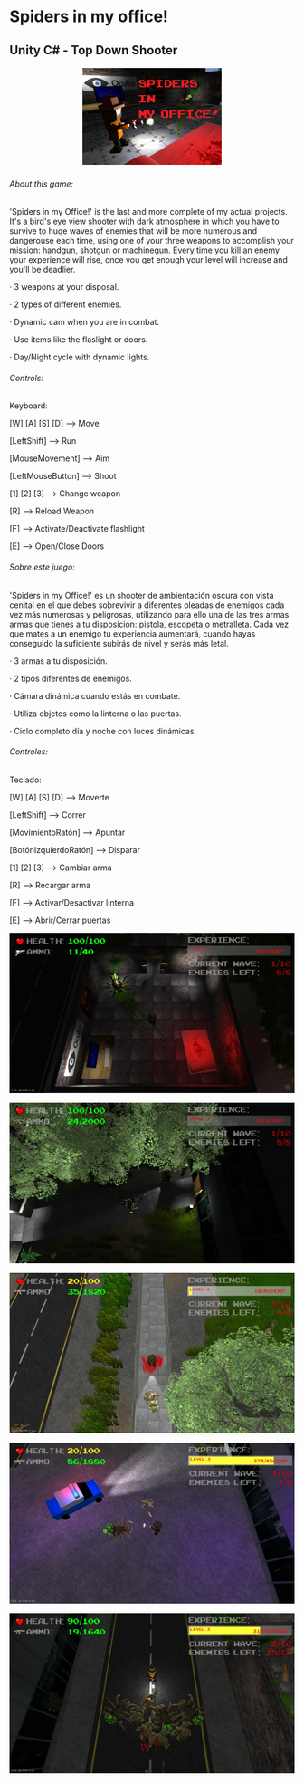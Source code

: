 # Spiders in my office!
## Unity C# - Top Down Shooter

<p align="center">
  <img src="https://raw.githubusercontent.com/Nacho-Lopez-Guerrero/Spiders-in-my-Office/main/Screenshots/Spiders_Title.png?raw=true"/>
</p>

###### About this game:

'Spiders in my Office!' is the last and more complete of my actual projects. It's a bird's eye view shooter with dark atmosphere in which you have to survive to huge waves of enemies that will be more numerous and dangerouse each time, using one of your three weapons to accomplish your mission: handgun, shotgun or machinegun. Every time you kill an enemy your experience will rise, once you get enough your level will increase and you'll be deadlier.

· 3 weapons at your disposal.

· 2 types of different enemies.

· Dynamic cam when you are in combat.

· Use items like the flaslight or doors.

· Day/Night cycle with dynamic lights.

 ###### Controls:

Keyboard:

[W] [A] [S] [D] --> Move

[LeftShift] --> Run

[MouseMovement] --> Aim

[LeftMouseButton] --> Shoot

[1] [2] [3] --> Change weapon

[R] --> Reload Weapon

[F] --> Activate/Deactivate flashlight

[E] --> Open/Close Doors


###### Sobre este juego:

'Spiders in my Office!' es un shooter de ambientación oscura con vista cenital en el que debes sobrevivir a diferentes oleadas de enemigos cada vez más numerosas y peligrosas, utilizando para ello una de las tres armas armas que tienes a tu disposición: pistola, escopeta o metralleta. Cada vez que mates a un enemigo tu experiencia aumentará, cuando hayas conseguido la suficiente subirás de nivel y serás más letal.

· 3 armas a tu disposición.

· 2 tipos diferentes de enemigos.

· Cámara dinámica cuando estás en combate.

· Utiliza objetos como la linterna o las puertas.

· Ciclo completo día y noche con luces dinámicas.

 ###### Controles:

Teclado:

[W] [A] [S] [D] --> Moverte

[LeftShift] --> Correr

[MovimientoRatón] --> Apuntar

[BotónIzquierdoRatón] --> Disparar

[1] [2] [3] --> Cambiar arma

[R] --> Recargar arma

[F] --> Activar/Desactivar linterna

[E] --> Abrir/Cerrar puertas

![Alt text](/Screenshots/Spiders_1.jpg?raw=true )

![Alt text](/Screenshots/Spiders_2.jpg?raw=true )

![Alt text](/Screenshots/Spiders_3.jpg?raw=true )

![Alt text](/Screenshots/Spiders_4.jpg?raw=true )

![Alt text](/Screenshots/Spiders_5.jpg?raw=true )